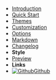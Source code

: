 - [Introduction](/)
- [Quick Start](quick-start)
- [Themes](themes)
- [Customization](customization)
- [Options](options)
- [Markdown](markdown)
- [Changelog](changelog)
- **Style**
- <a href="#" data-link-title="Simple Dark">Preview</a>
- **Links**
- [![Github](https://icongram.jgog.in/simple/github.svg?color=808080&size=16)Github](https://github.com/mussles/tutorials)
